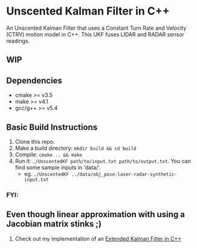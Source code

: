 # Unscented Kalman Filter in C++

An Unscented Kalman Filter that uses a Constant Turn Rate and Velocity (CTRV) motion model in C++. This UKF fuses LIDAR and RADAR sensor readings.

**WIP**
---

## Dependencies

* cmake >= v3.5
* make >= v4.1
* gcc/g++ >= v5.4

## Basic Build Instructions

1. Clone this repo.
2. Make a build directory: `mkdir build && cd build`
3. Compile: `cmake .. && make`
4. Run it: `./UnscentedKF path/to/input.txt path/to/output.txt`. You can find
   some sample inputs in 'data/'.
    - eg. `./UnscentedKF ../data/obj_pose-laser-radar-synthetic-input.txt`


### FYI:

**Even though linear approximation with using a Jacobian matrix stinks ;)**
---
1. Check out my implementation of an [Extended Kalman Filter in C++](https://github.com/mez/extended_kalman_filter_cpp)
